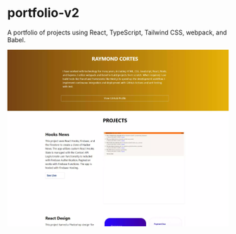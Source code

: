 # portfolio-v2
A portfolio of projects using React, TypeScript, Tailwind CSS, webpack, and Babel.

![portfolio image](./src/assets/portfolio-min-demo.webp)
